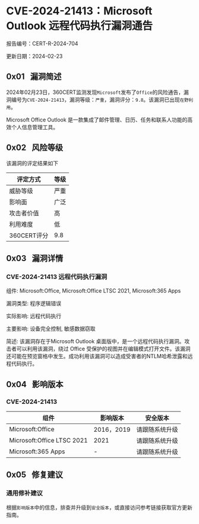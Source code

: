 # CVE-2024-21413：Microsoft Outlook 远程代码执行漏洞通告

报告编号：CERT-R-2024-704

更新日期：2024-02-23

## 0x01   漏洞简述

2024年02月23日，360CERT监测发现`Microsoft`发布了`Office`的风险通告，漏洞编号为`CVE-2024-21413`，漏洞等级：`严重`，漏洞评分：`9.8`。该漏洞已出现`在野利用`。

Microsoft Office Outlook 是一款集成了邮件管理、日历、任务和联系人功能的高效个人信息管理工具。

## 0x02   风险等级

该漏洞的评定结果如下

|评定方式|等级|
|---|---|
|威胁等级|严重|
|影响面|广泛|
|攻击者价值|高|
|利用难度|低|
|360CERT评分|9.8|

## 0x03   漏洞详情

### CVE-2024-21413 远程代码执行漏洞

组件: Microsoft:Office, Microsoft:Office LTSC 2021, Microsoft:365 Apps

漏洞类型: 程序逻辑错误

实际影响: 远程代码执行

主要影响: 设备完全控制, 敏感数据窃取

简述: 该漏洞存在于Microsoft Outlook 桌面版中，是一个远程代码执行漏洞。攻击者可以利用该漏洞，绕过 Office 受保护的视图并在编辑模式打开文件。该漏洞还可能在预览窗格中发生。成功利用该漏洞可以造成受害者的NTLM哈希泄露和远程代码执行。

## 0x04   影响版本

### CVE-2024-21413

|组件|影响版本|安全版本|
|---|---|---|
|Microsoft:Office|2016，2019|请跟随系统升级|
|Microsoft:Office LTSC 2021|2021|请跟随系统升级|
|Microsoft:365 Apps|-|请跟随系统升级|

## 0x05   修复建议

### 通用修补建议

根据`影响版本`中的信息，排查并升级到`安全版本`，或直接访问参考链接获取官方更新指南。
